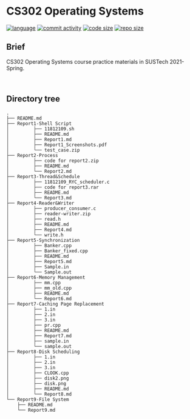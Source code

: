 # CS302 Operating Systems

[![language](https://img.shields.io/github/languages/top/Ryyyc/CS302-Operating-Systems?color=%23330099)]()
[![commit activity](https://img.shields.io/github/commit-activity/m/Ryyyc/CS302-Operating-Systems)](https://github.com/Ryyyc/CS302-Operating-Systems/commits/master)
[![code size](https://img.shields.io/github/languages/code-size/Ryyyc/CS302-Operating-Systems?color=%230099CC)]()
[![repo size](https://img.shields.io/github/repo-size/Ryyyc/CS302-Operating-Systems?color=%23CC9900)]()

## Brief

CS302 Operating Systems course practice materials in SUSTech 2021-Spring.

<br>

## Directory tree
```text
.
├── README.md
├── Report1-Shell Script
│         ├── 11812109.sh
│         ├── README.md
│         ├── Report1.md
│         ├── Report1_Screenshots.pdf
│         └── test_case.zip
├── Report2-Process
│         ├── code for report2.zip
│         ├── README.md
│         └── Report2.md
├── Report3-Thread&Schedule
│         ├── 11812109_RYC_scheduler.c
│         ├── code for report3.rar
│         ├── README.md
│         └── Report3.md
├── Report4-Reader&Writer
│         ├── producer_consumer.c
│         ├── reader-writer.zip
│         ├── read.h
│         ├── README.md
│         ├── Report4.md
│         └── write.h
├── Report5-Synchronization
│         ├── Banker.cpp
│         ├── Banker_fixed.cpp
│         ├── README.md
│         ├── Report5.md
│         ├── Sample.in
│         └── Sample.out
├── Report6-Memory Management
│         ├── mm.cpp
│         ├── mm_old.cpp
│         ├── README.md
│         └── Report6.md
├── Report7-Caching Page Replacement
│         ├── 1.in
│         ├── 2.in
│         ├── 3.in
│         ├── pr.cpp
│         ├── README.md
│         ├── Report7.md
│         ├── sample.in
│         └── sample.out
├── Report8-Disk Scheduling
│         ├── 1.in
│         ├── 2.in
│         ├── 3.in
│         ├── CLOOK.cpp
│         ├── disk2.png
│         ├── disk.png
│         ├── README.md
│         └── Report8.md
└── Report9-File System
    ├── README.md
    └── Report9.md
```
